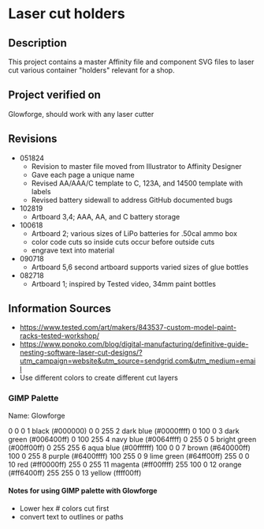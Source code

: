 # Laser cut holders

## Description
This project contains a master Affinity file and component SVG files to laser cut various container "holders" relevant for a shop.
    
## Project verified on 
Glowforge, should work with any laser cutter

## Revisions
- 051824
  - Revision to master file moved from Illustrator to Affinity Designer
  - Gave each page a unique name
  - Revised AA/AAA/C template to C, 123A, and 14500 template with labels
  - Revised battery sidewall to address GitHub documented bugs
- 102819
  - Artboard 3,4; AAA, AA, and C battery storage
- 100618
  - Artboard 2; various sizes of LiPo batteries for .50cal ammo box
  - color code cuts so inside cuts occur before outside cuts
  - engrave text into material
- 090718
  - Artboard 5,6 second artboard supports varied sizes of glue bottles
- 082718
  - Artboard 1; inspired by Tested video, 34mm paint bottles

## Information Sources
  - https://www.tested.com/art/makers/843537-custom-model-paint-racks-tested-workshop/
  - https://www.ponoko.com/blog/digital-manufacturing/definitive-guide-nesting-software-laser-cut-designs/?utm_campaign=website&utm_source=sendgrid.com&utm_medium=email
  - Use different colors to create different cut layers
  
### GIMP Palette
Name: Glowforge

  0   0   0 1 black (#000000)
  0   0 255 2 dark blue (#0000ffff)
  0 100   0 3 dark green (#006400ff)
  0 100 255 4 navy blue (#0064ffff)
  0 255   0 5 bright green (#00ff00ff)
  0 255 255 6 aqua blue (#00ffffff)
100   0   0 7 brown (#640000ff)
100   0 255 8 purple (#6400ffff)
100 255   0 9 lime green (#64ff00ff)
255   0   0 10 red (#ff0000ff)
255   0 255 11 magenta (#ff00ffff)
255 100   0 12 orange (#ff6400ff)
255 255   0 13 yellow (ffff00ff)

#### Notes for using GIMP palette with Glowforge
  - Lower hex # colors cut first
  - convert text to outlines or paths